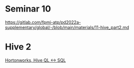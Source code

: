 # Seminar 10

https://gitlab.com/fpmi-atp/pd2022a-supplementary/global/-/blob/main/materials/11-hive_part2.md

# Hive 2


[Hortonworks, Hive QL <-> SQL](https://cloud.mail.ru/public/uu7P/g5mBopm9Q)

